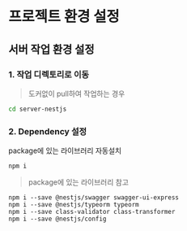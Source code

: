 # 프로젝트 환경 설정

## 서버 작업 환경 설정

### 1. 작업 디렉토리로 이동

> 도커없이 pull하여 작업하는 경우

```bash
cd server-nestjs
```

### 2. Dependency 설정

package에 있는 라이브러리 자동설치

```
npm i
```

> package에 있는 라이브러리 참고

```
npm i --save @nestjs/swagger swagger-ui-express
npm i --save @nestjs/typeorm typeorm
npm i --save class-validator class-transformer
npm i --save @nestjs/config
```
